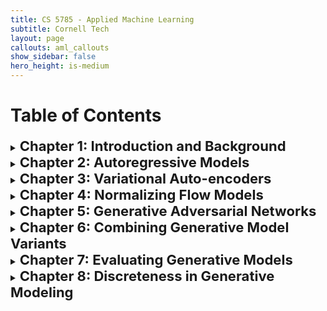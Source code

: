 ```yaml
---
title: CS 5785 - Applied Machine Learning
subtitle: Cornell Tech
layout: page
callouts: aml_callouts
show_sidebar: false
hero_height: is-medium
---
```


# Table of Contents
<details>
  <summary><strong style="font-size:22px">Chapter 1: Introduction and Background </strong></summary>

<ul>
  <li><a href="https://kuleshov.github.io/cornell-deep-generative-models-course/assets/slides/lecture1_2019.pdf">Slide 1: Introduction</a> </li>
  <li>Tea</li>
  <li>Milk</li>
</ul>
</details>
<details>
  <summary><strong style="font-size:22px">Chapter 2: Autoregressive Models  </strong></summary>

<ul>
  <li><a href="https://kuleshov.github.io/cornell-deep-generative-models-course/assets/slides/lecture1_2019.pdf">Slide 1: Introduction</a> </li>
  <li>Tea</li>
  <li>Milk</li>
</ul>
</details>
<details>
  <summary><strong style="font-size:22px">Chapter 3: Variational Auto-encoders </strong></summary>

<ul>
  <li><a href="https://kuleshov.github.io/cornell-deep-generative-models-course/assets/slides/lecture1_2019.pdf">Slide 1: Introduction</a> </li>
  <li>Tea</li>
  <li>Milk</li>
</ul>
</details>
<details>
  <summary><strong style="font-size:22px">Chapter 4: Normalizing Flow Models </strong></summary>

<ul>
  <li><a href="https://kuleshov.github.io/cornell-deep-generative-models-course/assets/slides/lecture1_2019.pdf">Slide 1: Introduction</a> </li>
  <li>Tea</li>
  <li>Milk</li>
</ul>
</details>
<details>
  <summary><strong style="font-size:22px">Chapter 5: Generative Adversarial Networks </strong></summary>

<ul>
  <li><a href="https://kuleshov.github.io/cornell-deep-generative-models-course/assets/slides/lecture1_2019.pdf">Slide 1: Introduction</a> </li>
  <li>Tea</li>
  <li>Milk</li>
</ul>
</details>
<details>
  <summary><strong style="font-size:22px">Chapter 6: Combining Generative Model Variants </strong></summary>

<ul>
  <li><a href="https://kuleshov.github.io/cornell-deep-generative-models-course/assets/slides/lecture1_2019.pdf">Slide 1: Introduction</a> </li>
  <li>Tea</li>
  <li>Milk</li>
</ul>
</details>
<details>
  <summary><strong style="font-size:22px">Chapter 7: Evaluating Generative Models </strong></summary>

<ul>
  <li><a href="https://kuleshov.github.io/cornell-deep-generative-models-course/assets/slides/lecture1_2019.pdf">Slide 1: Introduction</a> </li>
  <li>Tea</li>
  <li>Milk</li>
</ul>
</details><details>
  <summary><strong style="font-size:22px">Chapter 8: Discreteness in Generative Modeling </strong></summary>

<ul>
  <li><a href="https://kuleshov.github.io/cornell-deep-generative-models-course/assets/slides/lecture1_2019.pdf">Slide 1: Introduction</a> </li>
  <li>Tea</li>
  <li>Milk</li>
</ul>
</details>
